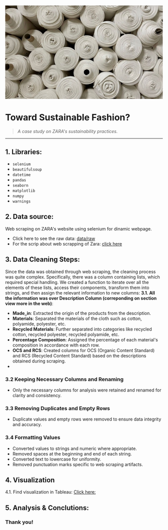 ![Descripción opcional](img/portada.jpeg)

# Toward Sustainable Fashion?
> _A case study on ZARA's sustainability practices._
----

## 1. Libraries:
- `selenium`
- `beautifulsoup`
- `datetime`
- `pandas`
- `seaborn`
- `matplotlib`
- `numpy`
- `warnings`

## 2. Data source:
Web scraping on ZARA's website using selenium for dinamic webpage. 
- Click here to see the raw data: [data/raw](data/raw)
- For the scrip about web scrapping of Zara: [click here](notebook_web_scraping.ipynb) 
    

## 3. Data Cleaning Steps: 
Since the data was obtained through web scraping, the cleaning process was quite complex. 
Specifically, there was a column containing lists, which required special handling. We created a function to iterate over all the elements of these lists, access their components, transform them into strings, and then assign the relevant information to new columns:
**3.1. All the information was over Description Column (correponding on section view more in the web)**:
- **Made_in**: Extracted the origin of the products from the description.
- **Materials**: Separated the materials of the cloth such as cotton, polyamide, polyester, etc.
- **Recycled Materials**: Further separated into categories like recycled cotton, recycled polyester, recycled polyamide, etc.
- **Percentage Composition**: Assigned the percentage of each material's composition in accordance with each row.
- **OCS and RCS**: Created columns for OCS (Organic Content Standard) and RCS (Recycled Content Standard) based on the descriptions obtained during scraping.
- 
### 3.2 Keeping Necessary Columns and Renaming
- Only the necessary columns for analysis were retained and renamed for clarity and consistency.

### 3.3 Removing Duplicates and Empty Rows
- Duplicate values and empty rows were removed to ensure data integrity and accuracy.

### 3.4 Formatting Values
- Converted values to strings and numeric where appropriate.
- Removed spaces at the beginning and end of each string.
- Converted text to lowercase for uniformity.
- Removed punctuation marks specific to web scraping artifacts.
 

## 4. Visualization
4.1. Find visualization in Tableau: [Click here:](https://public.tableau.com/app/profile/luna.tissera/viz/Tableau_ZARA_2/Historia1?publish=yes) <br>


## 5. Analysis & Conclutions:




### Thank you!

